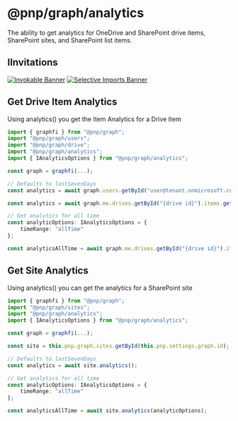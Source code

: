 # @pnp/graph/analytics

The ability to get analytics for OneDrive and SharePoint drive items, SharePoint sites, and SharePoint list items.

## IInvitations

[![Invokable Banner](https://img.shields.io/badge/Invokable-informational.svg)](../concepts/invokable.md) [![Selective Imports Banner](https://img.shields.io/badge/Selective%20Imports-informational.svg)](../concepts/selective-imports.md)  

## Get Drive Item Analytics

Using analytics() you get the Item Analytics for a Drive Item

```TypeScript
import { graphfi } from "@pnp/graph";
import "@pnp/graph/users";
import "@pnp/graph/drive";
import "@pnp/graph/analytics";
import { IAnalyticsOptions } from "@pnp/graph/analytics";

const graph = graphfi(...);

// Defaults to lastSevenDays
const analytics = await graph.users.getById("user@tenant.onmicrosoft.com").drives.getById("{drive id}").items.getById("{item id}").analytics()();

const analytics = await graph.me.drives.getById("{drive id}").items.getById("{item id}").analytics()();

// Get analytics for all time
const analyticOptions: IAnalyticsOptions = {
    timeRange: "allTime"
};

const analyticsAllTime = await graph.me.drives.getById("{drive id}").items.getById("{item id}").analytics(analyticOptions)();
```

## Get Site Analytics

Using analytics() you can get the analytics for a SharePoint site

```TypeScript
import { graphfi } from "@pnp/graph";
import "@pnp/graph/sites";
import "@pnp/graph/analytics";
import { IAnalyticsOptions } from "@pnp/graph/analytics";

const graph = graphfi(...);

const site = this.pnp.graph.sites.getById(this.pnp.settings.graph.id);

// Defaults to lastSevenDays
const analytics = await site.analytics();

// Get analytics for all time
const analyticOptions: IAnalyticsOptions = {
    timeRange: "allTime"
};

const analyticsAllTime = await site.analytics(analyticOptions);
```
